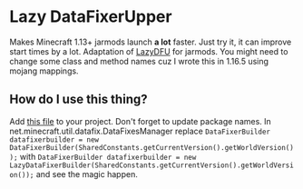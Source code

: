 # Lazy DataFixerUpper

Makes Minecraft 1.13+ jarmods launch **a lot** faster. Just try it, it can improve start times by a lot. 
Adaptation of [LazyDFU](https://github.com/astei/lazydfu) for jarmods. You might need to change some class and method 
names cuz I wrote this in 1.16.5 using mojang mappings.

## How do I use this thing?

Add [this file](https://github.com/TheOddGarlic/MCPSnippets/blob/master/LazyDFU/LazyDataFixerBuilder.java) to your project. 
Don't forget to update package names. In net.minecraft.util.datafix.DataFixesManager replace 
`DataFixerBuilder datafixerbuilder = new DataFixerBuilder(SharedConstants.getCurrentVersion().getWorldVersion());`
with `DataFixerBuilder datafixerbuilder = new LazyDataFixerBuilder(SharedConstants.getCurrentVersion().getWorldVersion());` and see the magic happen.
